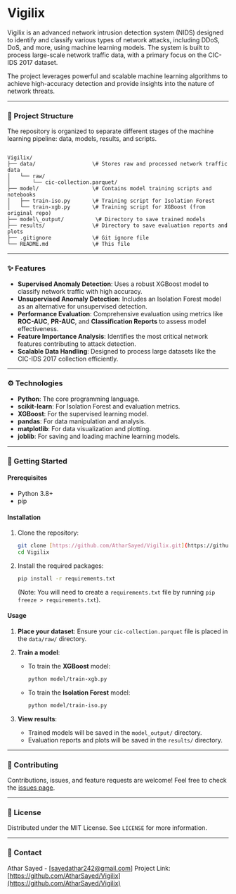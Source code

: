# Vigilix

Vigilix is an advanced network intrusion detection system (NIDS) designed to identify and classify various types of network attacks, including DDoS, DoS, and more, using machine learning models. The system is built to process large-scale network traffic data, with a primary focus on the CIC-IDS 2017 dataset.

The project leverages powerful and scalable machine learning algorithms to achieve high-accuracy detection and provide insights into the nature of network threats.

---

### 🚀 Project Structure

The repository is organized to separate different stages of the machine learning pipeline: data, models, results, and scripts.

```

Vigilix/
├── data/                  \# Stores raw and processed network traffic data
│   └── raw/
│       └── cic-collection.parquet/
├── model/                 \# Contains model training scripts and notebooks
│   ├── train-iso.py       \# Training script for Isolation Forest
│   └── train-xgb.py       \# Training script for XGBoost (from original repo)
├── model\_output/          \# Directory to save trained models
├── results/               \# Directory to save evaluation reports and plots
├── .gitignore             \# Git ignore file
└── README.md              \# This file

````

---

### ✨ Features

* **Supervised Anomaly Detection**: Uses a robust XGBoost model to classify network traffic with high accuracy.
* **Unsupervised Anomaly Detection**: Includes an Isolation Forest model as an alternative for unsupervised detection.
* **Performance Evaluation**: Comprehensive evaluation using metrics like **ROC-AUC**, **PR-AUC**, and **Classification Reports** to assess model effectiveness.
* **Feature Importance Analysis**: Identifies the most critical network features contributing to attack detection.
* **Scalable Data Handling**: Designed to process large datasets like the CIC-IDS 2017 collection efficiently.

---

### ⚙️ Technologies

* **Python**: The core programming language.
* **scikit-learn**: For Isolation Forest and evaluation metrics.
* **XGBoost**: For the supervised learning model.
* **pandas**: For data manipulation and analysis.
* **matplotlib**: For data visualization and plotting.
* **joblib**: For saving and loading machine learning models.

---

### 📝 Getting Started

#### Prerequisites

* Python 3.8+
* pip

#### Installation

1.  Clone the repository:
    ```bash
    git clone [https://github.com/AtharSayed/Vigilix.git](https://github.com/AtharSayed/Vigilix.git)
    cd Vigilix
    ```

2.  Install the required packages:
    ```bash
    pip install -r requirements.txt
    ```
    (Note: You will need to create a `requirements.txt` file by running `pip freeze > requirements.txt`).

#### Usage

1.  **Place your dataset**: Ensure your `cic-collection.parquet` file is placed in the `data/raw/` directory.

2.  **Train a model**:
    * To train the **XGBoost** model:
        ```bash
        python model/train-xgb.py
        ```
    * To train the **Isolation Forest** model:
        ```bash
        python model/train-iso.py
        ```

3.  **View results**:
    * Trained models will be saved in the `model_output/` directory.
    * Evaluation reports and plots will be saved in the `results/` directory.

---

### 🤝 Contributing

Contributions, issues, and feature requests are welcome! Feel free to check the [issues page](https://github.com/AtharSayed/Vigilix/issues).

---

### 📄 License

Distributed under the MIT License. See `LICENSE` for more information.

---

### 📧 Contact

Athar Sayed - [sayedathar242@gmail.com]
Project Link: [https://github.com/AtharSayed/Vigilix](https://github.com/AtharSayed/Vigilix)
````
